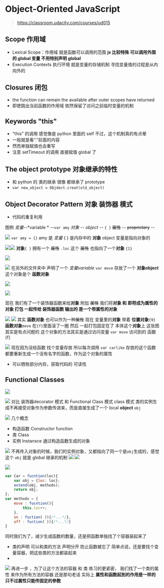 # Object-Oriented JavaScript

> <https://classroom.udacity.com/courses/ud015>

## Scope 作用域

* Lexical Scope：作用域 就是函数可以调用的范围 **js 比较特殊 可以调用外围的 global 变量  不用特别声明 global**
* Execution Contexts 执行环境 就是变量的存储机制 寻找变量值的过程是从内向外的

## Closures 闭包

* the function can remain the available after outer scopes have returned
* 即使跳出当前函数的作用域 依然保留了访问之前临时变量的机制

## Keywords "this"  

* "this" 的调用 感觉像是 python 里面的 self  不过，这个机制真的有点晕
* 一般就是看“.”前面的内容
* 然而单独赋值也会重写
* 注意 setTimeout 的调用 直接赋值 global 了

## The object prototype 对象继承的特性

* 和 python 的 类的继承 很像  都继承了 prototype
* `var new_object = Objdect.creat(old_object)`

## Object Decorator Pattern 对象 装饰器 模式

* 代码的重复利用

图例
*变量*--*variable * --`var amy`
*对象* -- *object* -- `{ }`
~~属性~~ -- ~~proprietary~~ -- 


![](./_image/2017-07-25-20-20-01.jpg)
`var amy = {}`    amy 是 *变量*   { } 是内存中的 **对象** object   变量是指向对象的



![](./_image/2017-07-25-20-25-57.jpg)![](./_image/2017-07-25-20-26-23.jpg)
**对象**`{ }` 拥有一个  ~~属性~~  `.loc` 这个 ~~属性~~ 也指向了一个**对象** `{1}`

![](./_image/2017-07-25-20-39-15.jpg)

![](./_image/2017-07-25-20-34-01.jpg)
在另外的文件夹中 声明了一个 *变量variable* `var move` 存放了一个 **对象object** 这个对象是个 **函数对象**


![](./_image/2017-07-25-20-47-55.jpg)

![](./_image/2017-07-25-20-46-55.jpg)

现在 我们有了一个装饰器函数来给**对象**  附加 ~~属性~~
我们将**对象 **和 即将成为属性的 **对象** 打包 一起传给 装饰器函数 输出的 是一个**带属性的对象**


![](./_image/2017-07-25-20-55-07.jpg)
![](./_image/2017-07-25-21-18-56.jpg)
其实 **函数对象** 也可以作为一种~~属性~~
现在 变量里的**对象** 带着 **位置对象**`{9}`  **函数对象**`move`   在`{f}`里面滚了一圈   然后 一起打包固定在了 本体这个**对象**上
这张图其实是有点问题的  这个对象的方法其实是通过访问变量 `var move` 访问到的 函数 {f}

![](./_image/2017-07-25-21-17-45.jpg)
 现在因为没给函数  找个变量存放  所以每次调用 `var carlike` 存放的这个函数 都要重新生成一个没有名字的函数，作为这个对象的属性
* 可以牺牲部分内存，获取代码的 可读性

## Functional Classes 


![](./_image/2017-07-25-21-52-22.jpg)

![](./_image/2017-07-25-21-54-51.jpg)
对比 装饰器decorator 模式 和  Functional Class 模式  class 模式 类的实例生成不再接受对象作为参数传进来，而是直接生成了一个 local **object**  `obj`

![](./_image/2017-07-25-21-59-16.jpg)
几个概念
* 构造函数 Constructor function
* 类 Class 
* 实例 Instansce 通过构造函数生成的对象

![](./_image/2017-07-25-22-05-49.jpg)
不再传入对象的时候，我们的实例对象，又都指向了同一个是`obj`生成的，感觉这个 `obj` 就是 global 继承的机制
![](./_image/2017-07-25-22-14-13.jpg)
![](./_image/2017-07-25-22-06-45.jpg)





![](./_image/2017-07-25-22-25-18.jpg)

```javascript
var Car = fucntion(loc){
    var obj = {loc: loc};
    extend(obj, methods);
    return obj;
};
var methods = {
    move : fucntion(){
        this.loc++;
    },
    on : fuction( )){/*...*/},
    off : fuction( )){/*...*/}
}
```
同时我们为了，减少生成函数的数量，还是把函数单独找了个容器装起来了

* 类的声明 可以和类的方法 声明分开 防止函数被忘了 简单点说，还是要找个变量容器，把这些类的方法都装起来
* 
![](./_image/2017-07-25-22-28-24.jpg)
再进一步 ，为了让这个方法的容器 和 类 练习的更紧密， 我们找了一个类的属性 来作为所有方法的容器
还是那句老话 实际上 **属性和函数起到的作用是一样的 只不过属性只能传固定的参数**


